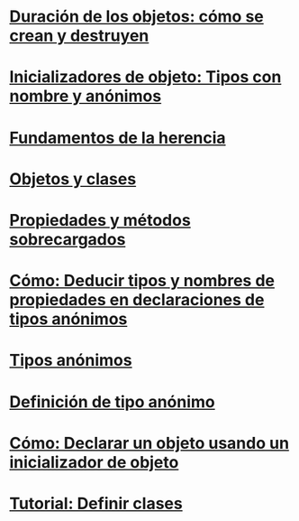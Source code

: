 # [Duración de los objetos: cómo se crean y destruyen](object-lifetime-how-objects-are-created-and-destroyed.md)
# [Inicializadores de objeto: Tipos con nombre y anónimos](object-initializers-named-and-anonymous-types.md)
# [Fundamentos de la herencia](inheritance-basics.md)
# [Objetos y clases](index.md)
# [Propiedades y métodos sobrecargados](overloaded-properties-and-methods.md)
# [Cómo: Deducir tipos y nombres de propiedades en declaraciones de tipos anónimos](how-to-infer-property-names-and-types-in-anonymous-type-declarations.md)
# [Tipos anónimos](anonymous-types.md)
# [Definición de tipo anónimo](anonymous-type-definition.md)
# [Cómo: Declarar un objeto usando un inicializador de objeto](how-to-declare-an-object-by-using-an-object-initializer.md)
# [Tutorial: Definir clases](walkthrough-defining-classes.md)
